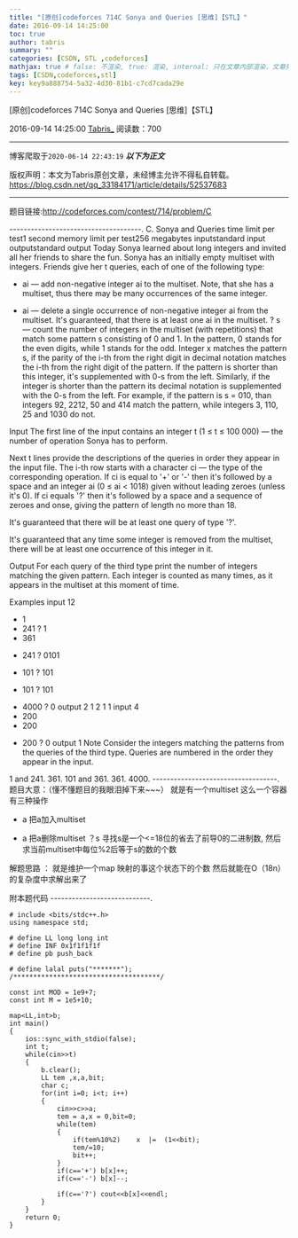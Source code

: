 ```yaml
---
title: "[原创]codeforces 714C Sonya and Queries [思维]【STL】"
date: 2016-09-14 14:25:00
toc: true
author: tabris
summary: ""
categories: [CSDN, STL ,codeforces]
mathjax: true # false: 不渲染, true: 渲染, internal: 只在文章内部渲染，文章列表中不渲染
tags: [CSDN,codeforces,stl]
key: key9a888754-5a32-4d30-81b1-c7cd7cada29e
---
```


[原创]codeforces 714C Sonya and Queries [思维]【STL】

2016-09-14 14:25:00  [Tabris_](https://me.csdn.net/qq_33184171) 阅读数：700

---

博客爬取于`2020-06-14 22:43:19`
***以下为正文***

版权声明：本文为Tabris原创文章，未经博主允许不得私自转载。
https://blog.csdn.net/qq_33184171/article/details/52537683

<!-- more -->

---

题目链接:http://codeforces.com/contest/714/problem/C

-------------------------------------.
C. Sonya and Queries
time limit per test1 second
memory limit per test256 megabytes
inputstandard input
outputstandard output
Today Sonya learned about long integers and invited all her friends to share the fun. Sonya has an initially empty multiset with integers. Friends give her t queries, each of one of the following type:

 +  ai — add non-negative integer ai to the multiset. Note, that she has a multiset, thus there may be many occurrences of the same integer.
 -  ai — delete a single occurrence of non-negative integer ai from the multiset. It's guaranteed, that there is at least one ai in the multiset.
? s — count the number of integers in the multiset (with repetitions) that match some pattern s consisting of 0 and 1. In the pattern, 0 stands for the even digits, while 1 stands for the odd. Integer x matches the pattern s, if the parity of the i-th from the right digit in decimal notation matches the i-th from the right digit of the pattern. If the pattern is shorter than this integer, it's supplemented with 0-s from the left. Similarly, if the integer is shorter than the pattern its decimal notation is supplemented with the 0-s from the left.
For example, if the pattern is s = 010, than integers 92, 2212, 50 and 414 match the pattern, while integers 3, 110, 25 and 1030 do not.

Input
The first line of the input contains an integer t (1 ≤ t ≤ 100 000) — the number of operation Sonya has to perform.

Next t lines provide the descriptions of the queries in order they appear in the input file. The i-th row starts with a character ci — the type of the corresponding operation. If ci is equal to '+' or '-' then it's followed by a space and an integer ai (0 ≤ ai < 1018) given without leading zeroes (unless it's 0). If ci equals '?' then it's followed by a space and a sequence of zeroes and onse, giving the pattern of length no more than 18.

It's guaranteed that there will be at least one query of type '?'.

It's guaranteed that any time some integer is removed from the multiset, there will be at least one occurrence of this integer in it.

Output
For each query of the third type print the number of integers matching the given pattern. Each integer is counted as many times, as it appears in the multiset at this moment of time.

Examples
input
12
+ 1
+ 241
? 1
+ 361
- 241
? 0101
+ 101
? 101
- 101
? 101
+ 4000
? 0
output
2
1
2
1
1
input
4
+ 200
+ 200
- 200
? 0
output
1
Note
Consider the integers matching the patterns from the queries of the third type. Queries are numbered in the order they appear in the input.

1 and 241.
361.
101 and 361.
361.
4000.
-----------------------------------.
题目大意：（懂不懂题目的我眼泪掉下来~~~）
就是有一个multiset 这么一个容器
有三种操作
+ a 把a加入multiset
 - a 把a删除multiset
？s 寻找s是一个<=18位的省去了前导0的二进制数, 然后求当前multiset中每位%2后等于s的数的个数


解题思路 ：
就是维护一个map
映射的事这个状态下的个数
然后就能在O（18n）的复杂度中求解出来了


附本题代码
----------------------------.
```
# include <bits/stdc++.h>
using namespace std;

# define LL long long int
# define INF 0x1f1f1f1f
# define pb push_back

# define lalal puts("*******");
/*************************************/

const int MOD = 1e9+7;
const int M = 1e5+10;

map<LL,int>b;
int main()
{
    ios::sync_with_stdio(false);
    int t;
    while(cin>>t)
    {
        b.clear();
        LL tem ,x,a,bit;
        char c;
        for(int i=0; i<t; i++)
        {
            cin>>c>>a;
            tem = a,x = 0,bit=0;
            while(tem)
            {
                if(tem%10%2)    x  |=  (1<<bit);
                tem/=10;
                bit++;
            }
            if(c=='+') b[x]++;
            if(c=='-') b[x]--;

            if(c=='?') cout<<b[x]<<endl;
        }
    }
    return 0;
}

```
